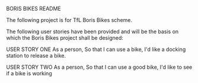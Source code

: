 BORIS BIKES README

The following project is for TfL Boris Bikes scheme.

The following user stories have been provided and will be the basis on which the Boris Bikes project shall be designed:

USER STORY ONE
As a person,
So that I can use a bike,
I'd like a docking station to release a bike.

USER STORY TWO
As a person,
So that I can use a good bike,
I'd like to see if a bike is working
